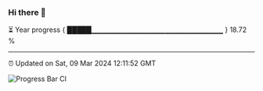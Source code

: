 ### Hi there 👋

⏳ Year progress { █████▁▁▁▁▁▁▁▁▁▁▁▁▁▁▁▁▁▁▁▁▁▁▁▁▁ } 18.72 %

---

⏰ Updated on Sat, 09 Mar 2024 12:11:52 GMT

![Progress Bar CI](https://github.com/Shyam-Makwana/GitHub-Actions-Demo/workflows/Progress%20Bar%20CI/badge.svg)
